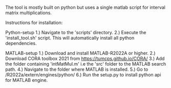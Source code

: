 The tool is mostly built on python but uses a single matlab script for interval matrix multiplications.

Instructions for installation:

Python-setup
1.) Navigate to the 'scripts' directory.
2.) Execute the 'install_tool.sh' script. This will automatically install all python dependencies.

MATLAB-setup
1.) Download and install MATLAB-R2022A or higher.
2.) Download CORA toolbox 2021 from https://tumcps.github.io/CORA/
3.) Add the folder containing 'intMatMul.m' i.e the 'src' folder to the MATLAB search path.
4.) Navigate to the folder where MATLAB is installed.
5.) Go to /R2022a/extern/engines/python/
6.) Run the setup.py to install python api for MATLAB engine.
